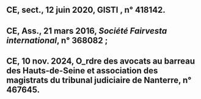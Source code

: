 ## CE, sect., 12 juin 2020, GISTI , n° 418142.

## CE, Ass., 21 mars 2016, _Société Fairvesta international_, n° 368082 ; 

## CE, 10 nov. 2024, O_rdre des avocats au barreau des Hauts-de-Seine et association des magistrats du tribunal judiciaire de Nanterre, n° 467645.

